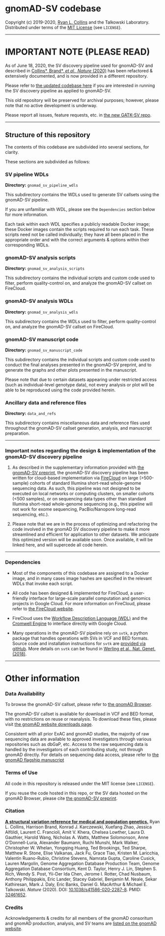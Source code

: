 # gnomAD-SV codebase

Copyright (c) 2019-2020, [Ryan L. Collins](mailto:rlcollins@g.harvard.edu) and the Talkowski Laboratory.  
Distributed under terms of the [MIT License](/LICENSE) (see `LICENSE`).  

---  

# IMPORTANT NOTE (PLEASE READ)  

As of June 18, 2020, the SV discovery pipeline used for gnomAD-SV and described in [Collins\*, Brand\*, _et al._, _Nature_ (2020)](https://broad.io/gnomad_sv) has been refactored & extensively documented, and is now provided in a different repository.  

Please refer to [the updated codebase here](https://github.com/broadinstitute/gatk-sv) if you are interested in running the SV discovery pipeline as applied to gnomAD-SV.  

This old repository will be preserved for archival purposes; however, please note that no active development is underway.  

Please report all issues, feature requests, etc. in [the new GATK-SV repo](https://github.com/broadinstitute/gatk-sv).  

---

## Structure of this repository

The contents of this codebase are subdivided into several sections, for clarity.  

These sections are subdivided as follows:

### SV pipeline WDLs

**Directory:** `gnomad_sv_pipeline_wdls`  

This subdirectory contains the WDLs used to generate SV callsets using the gnomAD-SV pipeline.  

If you are unfamiliar with WDL, please see the `Dependencies` section below for more information.  

Each task within each WDL specifies a publicly readable Docker image; these Docker images contain the scripts required to run each task. These scripts need not be called individually; they have all been placed in the appropriate order and with the correct arguments & options within their corresponding WDLs.  

### gnomAD-SV analysis scripts

**Directory:** `gnomad_sv_analysis_scripts`  

This subdirectory contains the individual scripts and custom code used to filter, perform quality-control on, and analyze the gnomAD-SV callset on FireCloud.

### gnomAD-SV analysis WDLs

**Directory:** `gnomad_sv_analysis_wdls`  

This subdirectory contains the WDLs used to filter, perform quality-control on, and analyze the gnomAD-SV callset on FireCloud.  

### gnomAD-SV manuscript code

**Directory:** `gnomad_sv_manuscript_code`  

This subdirectory contains the individual scripts and custom code used to conduct the final analyses presented in the gnomAD-SV preprint, and to generate the graphs and other plots presented in the manuscript.  

Please note that due to certain datasets appearing under restricted access (such as individual-level genotype data), not every analysis or plot will be able to be reproduced using the code provided herein.   

### Ancillary data and reference files

**Directory:** `data_and_refs`  

This subdirectory contains miscellaneous data and reference files used throughout the gnomAD-SV callset generation, analysis, and manuscript preparation.  

---

### Important notes regarding the design & implementation of the gnomAD-SV discovery pipeline 

1. As described in the supplementary information provided with [the gnomAD-SV preprint](https://broad.io/gnomad_sv), the gnomAD-SV discovery pipeline has been written for cloud-based implementation via [FireCloud](https://software.broadinstitute.org/firecloud/) on large (>500-sample) cohorts of standard Illumina short-read whole-genome sequencing data. As such, this pipeline was not designed to be executed on local networks or computing clusters, on smaller cohorts (<500 samples), or on sequencing data types other than standard Illumina short-read whole-genome sequencing (e.g., this pipeline will not work for exome sequencing, PacBio/Nanopore long-read sequencing, etc.).   

2. Please note that we are in the process of optimizing and refactoring the code involved in the gnomAD SV discovery pipeline to make it more streamlined and efficient for application to other datasets. We anticipate this optimized version will be available soon. Once available, it will be linked here, and will supercede all code herein.

---

### Dependencies

  * Most of the components of this codebase are assigned to a Docker image, and in many cases image hashes are specified in the relevant WDLs that invoke each script.  

  * All code has been designed & implemented for FireCloud, a user-friendly interface for large-scale parallel computation and genomics projects in Google Cloud. For more information on FireCloud, please refer to [the FireCloud website](https://software.broadinstitute.org/firecloud/).

  * FireCloud uses the [Workflow Description Language (WDL)](https://software.broadinstitute.org/wdl/documentation/spec) and the [Cromwell Engine](https://cromwell.readthedocs.io/en/stable/) to interface directly with Google Cloud.  

  * Many operations in the gnomAD-SV pipeline rely on `svtk`, a python package that handles operations with SVs in VCF and BED formats. Source code and installation instructions for `svtk` are [provided via gitHub](https://github.com/talkowski-lab/svtk). More details on `svtk` can be found in [Werling et al., Nat. Genet. (2018)](https://www.nature.com/articles/s41588-018-0107-y).

---

# Other information

### Data Availability
To browse the gnomAD-SV callset, please refer to [the gnomAD Browser](https://gnomad.broadinstitute.org).  

The gnomAD-SV callset is available for download in VCF and BED format, with no restrictions on reuse or reanalysis. To download these files, please visit [the gnomAD website downloads page](https://gnomad.broadinstitute.org/downloads).

Consistent with all prior ExAC and gnomAD studies, the majority of raw sequencing data are available to approved investigators through various repositories such as dbGaP, etc. Access to the raw sequencing data is handled by the investigators of each contributing study, not through gnomAD directly. For details on sequencing data access, please refer to [the gnomAD flagship manuscript](https://broad.io/gnomad_flagship)

### Terms of Use
All code in this repository is released under the MIT license (see `LICENSE`).  

If you reuse the code hosted in this repo, or the SV data hosted on the gnomAD Browser, please cite [the gnomAD-SV preprint](https://broad.io/gnomad_sv).

### Citation
[**A structural variation reference for medical and population genetics.**](https://broad.io/gnomad_sv) Ryan L. Collins, Harrison Brand, Konrad J. Karczewski, Xuefang Zhao, Jessica Alföldi, Laurent C. Francioli, Amit V. Khera, Chelsea Lowther, Laura D. Gauthier, Harold Wang, Nicholas A. Watts, Matthew Solomonson, Anne O’Donnell-Luria, Alexander Baumann, Ruchi Munshi, Mark Walker, Christopher W. Whelan, Yongqing Huang, Ted Brookings, Ted Sharpe, Matthew R. Stone, Elise Valkanas, Jack Fu, Grace Tiao, Kristen M. Laricchia, Valentin Ruano-Rubio, Christine Stevens, Namrata Gupta, Caroline Cusick, Lauren Margolin, Genome Aggregation Database Production Team, Genome Aggregation Database Consortium, Kent D. Taylor, Henry J. Lin, Stephen S. Rich, Wendy S. Post, Yii-Der Ida Chen, Jerome I. Rotter, Chad Nusbaum, Anthony Philippakis, Eric Lander, Stacey Gabriel, Benjamin M. Neale, Sekar Kathiresan, Mark J. Daly, Eric Banks, Daniel G. MacArthur & Michael E. Talkowski. _Nature_ (2020). DOI: [10.1038/s41586-020-2287-8](https://doi.org/10.1038/s41586-020-2287-8). PMID: [32461652](https://pubmed.ncbi.nlm.nih.gov/32461652/).  

### Credits
Acknowledgements & credits for all members of the gnomAD consoritum and gnomAD production, analysis, and SV teams are [listed on the gnomAD website](https://gnomad.broadinstitute.org/about).   
